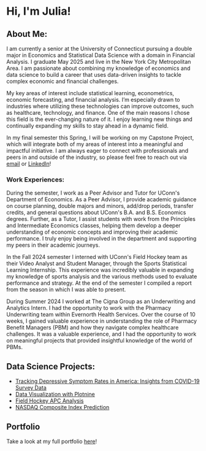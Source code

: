 # Hi, I'm Julia!

## About Me:
I am currently a senior at the University of Connecticut pursuing a double major in Economics and Statistical Data Science with a domain in Financial Analysis. I graduate May 2025 and live in the New York City Metropolitan Area. I am passionate about combining my knowledge of economics and data science to build a career that uses data-driven insights to tackle complex economic and financial challenges.

My key areas of interest include statistical learning, econometrics, economic forecasting, and financial analysis. I’m especially drawn to industries where utilizing these technologies can improve outcomes, such as healthcare, technology, and finance. One of the main reasons I chose this field is the ever-changing nature of it. I enjoy learning new things and continually expanding my skills to stay ahead in a dynamic field.

In my final semester this Spring, I will be working on my Capstone Project, which will integrate both of my areas of interest into a meaningful and impactful initiative. I am always eager to connect with professionals and peers in and outside of the industry, so please feel free to reach out via [email](mailto:juliacmazzola@gmail.com) or [LinkedIn](https://www.linkedin.com/in/juliacmazzola/)!

### Work Experiences:

During the semester, I work as a Peer Advisor and Tutor for UConn's Department of Economics. As a Peer Advisor, I provide academic guidance on course planning, double majors and minors, add/drop periods, transfer credits, and general questions about UConn's B.A. and B.S. Economics degrees. Further, as a Tutor, I assist students with work from the Principles and Intermediate Economics classes, helping them develop a deeper understanding of economic concepts and improving their academic performance. I truly enjoy being involved in the department and supporting my peers in their academic journeys.

In the Fall 2024 semester I interned with UConn's Field Hockey team as their Video Analyst and Student Manager, through the Sports Statistical Learning Internship. This experience was incredibly valuable in expanding my knowledge of sports analysis and the various methods used to evaluate performance and strategy. At the end of the semester I compiled a report from the season in which I was able to present. 

During Summer 2024 I worked at The Cigna Group as an Underwriting and Analytics Intern. I had the opportunity to work with the Pharmacy Underwriting team within Evernorth Health Services. Over the course of 10 weeks, I gained valuable experience in understanding the role of Pharmacy Benefit Managers (PBM) and how they navigate complex healthcare challenges. It was a valuable experience, and I had the opportunity to work on meaningful projects that provided insightful knowledge of the world of PBMs.

## Data Science Projects:

- [Tracking Depressive Symptom Rates in America: Insights from COVID-19 Survey Data](https://github.com/jcmazzola/depression_rates)
- [Data Visualization with Plotnine](https://github.com/jcmazzola/Visualization_with_Plotnine.git)
- [Field Hockey APC Analysis](https://github.com/jcmazzola/Field_Hockey_APC_analysis.git)
- [NASDAQ Composite Index Prediction](https://github.com/jcmazzola/NASDAQ_Prediction.git)


## Portfolio

Take a look at my full portfolio [here](https://jcmazzola.github.io/)!
